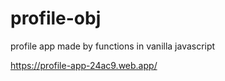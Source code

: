 # profile-obj
profile app made by functions in vanilla javascript


https://profile-app-24ac9.web.app/



